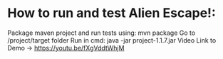 # How to run and test Alien Escape!:

Package maven project and run tests using: mvn package
Go to /project/target folder
Run in cmd: java -jar project-1.1.7.jar
Video Link to Demo -> https://youtu.be/fXgVddtWhjM

